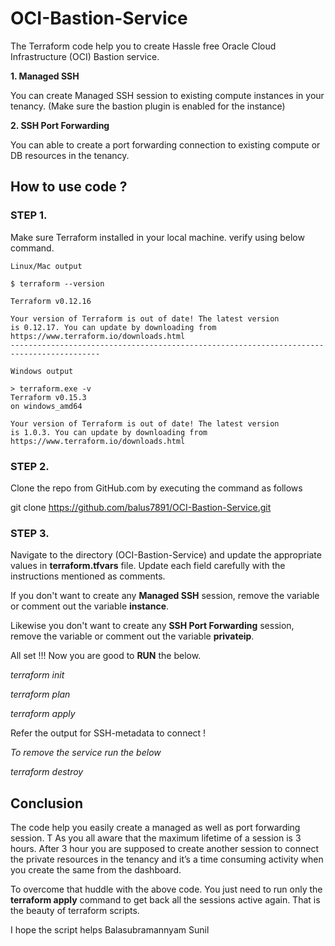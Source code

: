 # OCI-Bastion-Service
The Terraform code help you to create Hassle free Oracle Cloud Infrastructure (OCI) Bastion service. 

**1. Managed SSH**

You can create Managed SSH session to existing compute instances in your tenancy. (Make sure the bastion plugin is enabled for the instance)

**2. SSH Port Forwarding** 

You can able to create a port forwarding connection to existing compute or DB resources in the tenancy. 

## How to use code ?

### STEP 1.

Make sure Terraform installed in your local machine. verify using below command. 

```
Linux/Mac output

$ terraform --version

Terraform v0.12.16

Your version of Terraform is out of date! The latest version
is 0.12.17. You can update by downloading from https://www.terraform.io/downloads.html
------------------------------------------------------------------------------------------

Windows output

> terraform.exe -v
Terraform v0.15.3
on windows_amd64

Your version of Terraform is out of date! The latest version
is 1.0.3. You can update by downloading from https://www.terraform.io/downloads.html

```
### STEP 2.

Clone the repo from GitHub.com by executing the command as follows 

git clone https://github.com/balus7891/OCI-Bastion-Service.git

### STEP 3. 
Navigate to the directory (OCI-Bastion-Service) and update the appropriate values in **terraform.tfvars** file. Update each field carefully with the instructions mentioned as comments.

If you don't want to create any **Managed SSH** session, remove the variable or comment out the variable **instance**.

Likewise you don't want to create any **SSH Port Forwarding** session, remove the variable or comment out the variable **privateip**.

All set !!! Now you are good to **RUN** the below.

*terraform init*

*terraform plan*

*terraform apply*

Refer the output for SSH-metadata to connect !

_To remove the service run the below_

*terraform destroy*


## Conclusion

The code help you easily create a managed as well as port forwarding session. T
As you all aware that the maximum lifetime of a session is 3 hours. After 3 hour you are supposed to create another session to connect the private resources in the tenancy and it’s a time consuming activity when you create the same from the dashboard.

To overcome that huddle with the above code. You just need to run only the **terraform apply** command to get back all the sessions active again.  That is the beauty of terraform scripts. 

I hope the script helps 
Balasubramannyam Sunil 
